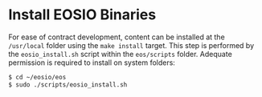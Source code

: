 # Install EOSIO Binaries

For ease of contract development, content can be installed at the `/usr/local` folder using the `make install` target. This step is performed by the `eosio_install.sh` script within the `eos/scripts` folder. Adequate permission is required to install on system folders:

```sh
$ cd ~/eosio/eos
$ sudo ./scripts/eosio_install.sh
```

